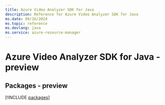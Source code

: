 ```yaml
---
title: Azure Video Analyzer SDK for Java
description: Reference for Azure Video Analyzer SDK for Java
ms.date: 09/16/2024
ms.topic: reference
ms.devlang: java
ms.service: azure-resource-manager
---
```

# Azure Video Analyzer SDK for Java - preview
## Packages - preview
[!INCLUDE [packages](video-analyzer-index.md)]